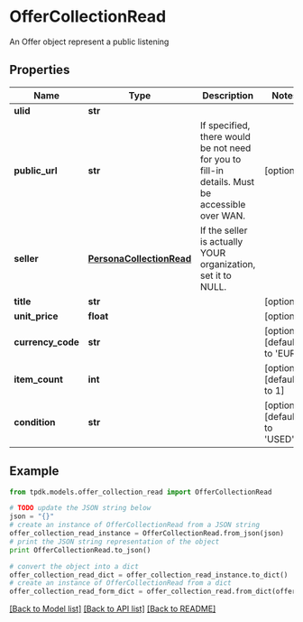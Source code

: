 # OfferCollectionRead

An Offer object represent a public listening

## Properties
Name | Type | Description | Notes
------------ | ------------- | ------------- | -------------
**ulid** | **str** |  | 
**public_url** | **str** | If specified, there would be not need for you to fill-in details. Must be accessible over WAN. | [optional] 
**seller** | [**PersonaCollectionRead**](PersonaCollectionRead.md) | If the seller is actually YOUR organization, set it to NULL. | 
**title** | **str** |  | [optional] 
**unit_price** | **float** |  | [optional] 
**currency_code** | **str** |  | [optional] [default to 'EUR']
**item_count** | **int** |  | [optional] [default to 1]
**condition** | **str** |  | [optional] [default to 'USED']

## Example

```python
from tpdk.models.offer_collection_read import OfferCollectionRead

# TODO update the JSON string below
json = "{}"
# create an instance of OfferCollectionRead from a JSON string
offer_collection_read_instance = OfferCollectionRead.from_json(json)
# print the JSON string representation of the object
print OfferCollectionRead.to_json()

# convert the object into a dict
offer_collection_read_dict = offer_collection_read_instance.to_dict()
# create an instance of OfferCollectionRead from a dict
offer_collection_read_form_dict = offer_collection_read.from_dict(offer_collection_read_dict)
```
[[Back to Model list]](../README.md#documentation-for-models) [[Back to API list]](../README.md#documentation-for-api-endpoints) [[Back to README]](../README.md)


